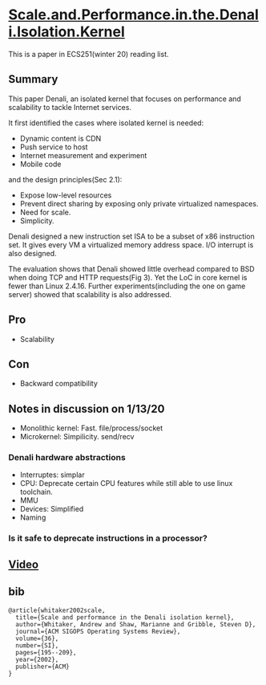 # [Scale.and.Performance.in.the.Denali.Isolation.Kernel](http://citeseerx.ist.psu.edu/viewdoc/download?doi=10.1.1.58.4705&rep=rep1&type=pdf)

This is a paper in ECS251(winter 20) reading list.

## Summary

This paper Denali, an isolated kernel that focuses on performance and scalability to tackle Internet services.

It first identified the cases where isolated kernel is needed:

- Dynamic content is CDN
- Push service to host
- Internet measurement and experiment
- Mobile code

and the design principles(Sec 2.1):

- Expose low-level resources
- Prevent direct sharing by exposing only private virtualized namespaces.
- Need for scale.
- Simplicity.

Denali designed a new instruction set ISA to be a subset of x86 instruction set. It gives every VM a virtualized memory address space. I/O interrupt is also designed.

The evaluation shows that Denali showed little overhead compared to BSD when doing TCP and HTTP requests(Fig 3). 
Yet the LoC in core kernel is fewer than Linux 2.4.16.
Further experiments(including the one on game server) showed that scalability is also addressed.

## Pro

- Scalability

## Con

- Backward compatibility

## Notes in discussion on 1/13/20

- Monolithic kernel: Fast. file/process/socket
- Microkernel: Simpilicity. send/recv

### Denali hardware abstractions

- Interruptes: simplar
- CPU: Deprecate certain CPU features while still able to use linux toolchain.
- MMU
- Devices: Simplified
- Naming


### Is it safe to deprecate instructions in a processor?

## [Video](https://www.youtube.com/watch?v=GY7dvfwZNm4)

## bib
```
@article{whitaker2002scale,
  title={Scale and performance in the Denali isolation kernel},
  author={Whitaker, Andrew and Shaw, Marianne and Gribble, Steven D},
  journal={ACM SIGOPS Operating Systems Review},
  volume={36},
  number={SI},
  pages={195--209},
  year={2002},
  publisher={ACM}
}
```